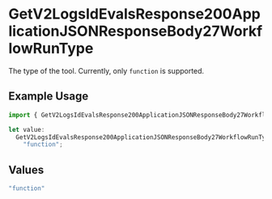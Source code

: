 # GetV2LogsIdEvalsResponse200ApplicationJSONResponseBody27WorkflowRunType

The type of the tool. Currently, only `function` is supported.

## Example Usage

```typescript
import { GetV2LogsIdEvalsResponse200ApplicationJSONResponseBody27WorkflowRunType } from "orq-poc-typescript-multi-env-version/models/operations";

let value:
  GetV2LogsIdEvalsResponse200ApplicationJSONResponseBody27WorkflowRunType =
    "function";
```

## Values

```typescript
"function"
```